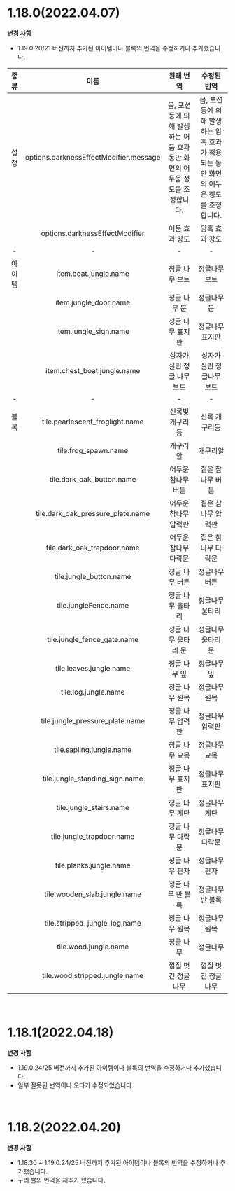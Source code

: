 # 1.18.0(2022.04.07)  
**변경 사함**  
  - 1.19.0.20/21 버전까지 추가된 아이템이나 블록의 번역을 수정하거나 추가했습니다.  
  
|종류|이름|원래 번역|수정된 번역|
|:-------:|:-----:|:---:|:---:|
|설정|options.darknessEffectModifier.message|몹, 포션 등에 의해 발생하는 어둠 효과 동안 화면의 어두움 정도를 조정합니다.|몹, 포션 등에 의해 발생하는 암흑 효과가 적용되는 동안 화면의 어두운 정도를 조정합니다.|
|  |options.darknessEffectModifier|어둠 효과 강도|암흑 효과 강도|
|-|-|-|-|
|아이템|item.boat.jungle.name|정글 나무 보트|정글나무 보트|
| |item.jungle_door.name|정글 나무 문|정글나무 문|
| |item.jungle_sign.name|정글 나무 표지판|정글나무 표지판|
| |item.chest_boat.jungle.name|상자가 실린 정글 나무 보트|상자가 실린 정글나무 보트|
|-|-|-|-|
|블록|tile.pearlescent_froglight.name|신록빛 개구리등|신록 개구리등|
| |tile.frog_spawn.name|개구리 알|개구리알|
| |tile.dark_oak_button.name|어두운 참나무 버튼|짙은 참나무 버튼|
| |tile.dark_oak_pressure_plate.name|어두운 참나무 압력판|짙은 참나무 압력판|
| |tile.dark_oak_trapdoor.name|어두운 참나무 다락문|짙은 참나무 다락문|
| |tile.jungle_button.name|정글 나무 버튼|정글나무 버튼|
| |tile.jungleFence.name|정글 나무 울타리|정글나무 울타리|
| |tile.jungle_fence_gate.name|정글 나무 울타리 문|정글나무 울타리 문|
| |tile.leaves.jungle.name|정글 나무 잎|정글나무 잎|
| |tile.log.jungle.name|정글 나무 원목|정글나무 원목|
| |tile.jungle_pressure_plate.name|정글 나무 압력판|정글나무 압력판|
| |tile.sapling.jungle.name|정글 나무 묘목|정글나무 묘목|
| |tile.jungle_standing_sign.name|정글 나무 표지판|정글나무 표지판|
| |tile.jungle_stairs.name|정글 나무 계단|정글나무 계단|
| |tile.jungle_trapdoor.name|정글 나무 다락문|정글나무 다락문|
| |tile.planks.jungle.name|정글 나무 판자|정글나무 판자|
| |tile.wooden_slab.jungle.name|정글 나무 반 블록|정글나무 반 블록|
| |tile.stripped_jungle_log.name|정글 나무 원목|정글나무 원목|
| |tile.wood.jungle.name|정글 나무|정글나무|
| |tile.wood.stripped.jungle.name|껍질 벗긴 정글 나무|껍질 벗긴 정글나무|
  
<br>
  
# 1.18.1(2022.04.18)  
**변경 사함**  
  - 1.19.0.24/25 버전까지 추가된 아이템이나 블록의 번역을 수정하거나 추가했습니다.  
  - 일부 잘못된 번역이나 오타가 수정되었습니다.  
  
<br>
  
# 1.18.2(2022.04.20)  
**변경 사함**  
  - 1.18.30 ~ 1.19.0.24/25 버전까지 추가된 아이템이나 블록의 번역을 수정하거나 추가했습니다.  
  - 구리 뿔의 번역을 재추가 했습니다.  